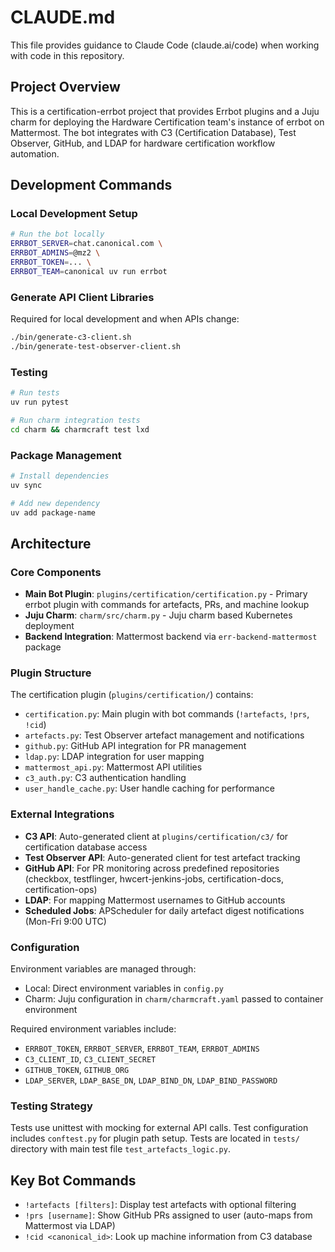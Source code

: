 # CLAUDE.md

This file provides guidance to Claude Code (claude.ai/code) when working with code in this repository.

## Project Overview

This is a certification-errbot project that provides Errbot plugins and a Juju charm for deploying the Hardware Certification team's instance of errbot on Mattermost. The bot integrates with C3 (Certification Database), Test Observer, GitHub, and LDAP for hardware certification workflow automation.

## Development Commands

### Local Development Setup
```bash
# Run the bot locally
ERRBOT_SERVER=chat.canonical.com \
ERRBOT_ADMINS=@mz2 \
ERRBOT_TOKEN=... \
ERRBOT_TEAM=canonical uv run errbot
```

### Generate API Client Libraries
Required for local development and when APIs change:
```bash
./bin/generate-c3-client.sh
./bin/generate-test-observer-client.sh
```

### Testing
```bash
# Run tests
uv run pytest

# Run charm integration tests
cd charm && charmcraft test lxd
```

### Package Management
```bash
# Install dependencies
uv sync

# Add new dependency
uv add package-name
```

## Architecture

### Core Components

- **Main Bot Plugin**: `plugins/certification/certification.py` - Primary errbot plugin with commands for artefacts, PRs, and machine lookup
- **Juju Charm**: `charm/src/charm.py` - Juju charm based Kubernetes deployment
- **Backend Integration**: Mattermost backend via `err-backend-mattermost` package

### Plugin Structure

The certification plugin (`plugins/certification/`) contains:
- `certification.py`: Main plugin with bot commands (`!artefacts`, `!prs`, `!cid`)
- `artefacts.py`: Test Observer artefact management and notifications
- `github.py`: GitHub API integration for PR management
- `ldap.py`: LDAP integration for user mapping
- `mattermost_api.py`: Mattermost API utilities
- `c3_auth.py`: C3 authentication handling
- `user_handle_cache.py`: User handle caching for performance

### External Integrations

- **C3 API**: Auto-generated client at `plugins/certification/c3/` for certification database access
- **Test Observer API**: Auto-generated client for test artefact tracking
- **GitHub API**: For PR monitoring across predefined repositories (checkbox, testflinger, hwcert-jenkins-jobs, certification-docs, certification-ops)
- **LDAP**: For mapping Mattermost usernames to GitHub accounts
- **Scheduled Jobs**: APScheduler for daily artefact digest notifications (Mon-Fri 9:00 UTC)

### Configuration

Environment variables are managed through:
- Local: Direct environment variables in `config.py`
- Charm: Juju configuration in `charm/charmcraft.yaml` passed to container environment

Required environment variables include:
- `ERRBOT_TOKEN`, `ERRBOT_SERVER`, `ERRBOT_TEAM`, `ERRBOT_ADMINS`
- `C3_CLIENT_ID`, `C3_CLIENT_SECRET`
- `GITHUB_TOKEN`, `GITHUB_ORG`
- `LDAP_SERVER`, `LDAP_BASE_DN`, `LDAP_BIND_DN`, `LDAP_BIND_PASSWORD`

### Testing Strategy

Tests use unittest with mocking for external API calls. Test configuration includes `conftest.py` for plugin path setup. Tests are located in `tests/` directory with main test file `test_artefacts_logic.py`.

## Key Bot Commands

- `!artefacts [filters]`: Display test artefacts with optional filtering
- `!prs [username]`: Show GitHub PRs assigned to user (auto-maps from Mattermost via LDAP)
- `!cid <canonical_id>`: Look up machine information from C3 database